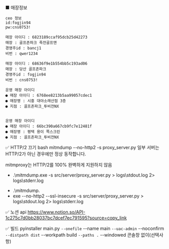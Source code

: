 ■ 매장정보

    ceo 정보
    id:fogjin94
    pw:cns0753!

    매장 아이디 : 6823189ccaf95dcb25d42273
    매장 : 골프존파크 죽전골프앤
    경영주id : bancj1
    비번 : qwer1234

    매장 아이디 : 68636f9e1b554bb5c193ad06
    매장 : 당산 골프존파크
    경영주id : fogjin94
    비번 : cns0753!

    운영 매장 아이디
    ● 매장 아이디 : 6768ee8213b5aa99057cdec1
    ● 매장명 : 시흥 대야소래산점 3층
    ● 지점 : 골프존파크_투비전NX


    운영 매장 아이디
    ● 매장 아이디 : 66bc390a667cb9fc7e12481f
    ● 매장명 : 평택 용이 쪽스크린
    ● 지점 : 골프존파크_투비전NX


✅ HTTP/2 끄기
bash
mitmdump --no-http2 -s proxy_server.py
일부 서버는 HTTP/2가 아닌 경우에만 정상 동작합니다.

mitmproxy는 HTTP/2를 100% 완벽하게 지원하지 않음
- .\mitmdump.exe -s src/server/proxy_server.py > logs\stdout.log 2> logs\stderr.log
+ .\mitmdump.
+ exe --no-http2 --ssl-insecure -s src/server/proxy_server.py > logs\stdout.log 2> logs\stderr.log


✅ 노션 api
https://www.notion.so/API-1c275c7d0bb28037bc7dcef7ec791595?source=copy_link



✅ 빌드
pyinstaller main.py `
  --onefile `
  --name main `
  --uac-admin `
  --noconfirm `
  --distpath dist `
  --workpath build `
  --paths . `
  --windowed 콘솔창 없이(선택사항)
